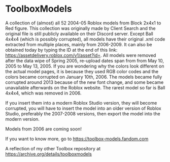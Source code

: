 # ToolboxModels
A collection of (almost) all 52 2004-05 Roblox models from Block 2x4x1 to Red figure.  This collection was originally made by Client Search and the original file is still publicly available on their Discord server.  Except Ball 4x4x4 (which is possibly corrupted), all models have their original .xml code extracted from multiple places, mainly from 2006-2009.  It can also be obtained today by typing the ID at the end of this link: https://assetdelivery.roblox.com/v1/asset?id=.  All models were removed after the data wipe of Spring 2005, re-upload dates span from from May 10, 2005 to May 13, 2005.
If you are wondering why the colors look different on the actual model pages, it is because they used RGB color codes and the colors became corrupted on January 10th, 2006.  The models became fully corrupted around 2013 because of the new font change, and some became unavailable afterwards on the Roblox website.  The rarest model so far is Ball 4x4x4, which was removed in 2006.

If you insert them into a modern Roblox Studio version, they will become corrupted, you will have to insert the model into an older version of Roblox Studio, preferably the 2007-2008 versions, then export the model into the modern version.

Models from 2006 are coming soon!

If you want to know more, go to https://toolbox-models.fandom.com

A reflection of my other Toolbox repository at https://archive.org/details/toolboxmodels
